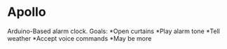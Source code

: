 # Apollo
Arduino-Based alarm clock.
Goals:
*Open curtains
*Play alarm tone
*Tell weather
*Accept voice commands
*May be more
